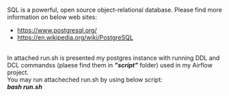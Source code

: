 SQL is a powerful, open source object-relational database.
Please find more information on below web sites:
- https://www.postgresql.org/
- https://en.wikipedia.org/wiki/PostgreSQL
<br /><br />



In attached run.sh is presented my postgres instance with running DDL and DCL commandss (plaese find them in ___"script"___ folder) used in my Airflow project.<br />
You may run attacheched run.sh by using below script:<br />
___bash run.sh___